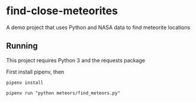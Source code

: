 # find-close-meteorites
A demo project that uses Python and NASA data to find meteorite locations

## Running

This project requires Python 3 and the requests package

First install pipenv, then
```
pipenv install

pipenv run "python meteors/find_meteors.py"

```
